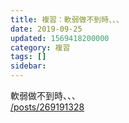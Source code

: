 ```yaml
---
title: 複習：軟弱做不到時、、、
date: 2019-09-25
updated: 1569418200000
category: 複習
tags: []
sidebar: 
---
```


<p>軟弱做不到時、、、<br/>
<a href="/posts/269191328" target="_blank">/posts/269191328</a></p>
<p> </p>
